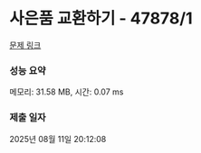 # 사은품 교환하기 - 47878/1 

[문제 링크](https://level.goorm.io/exam/47878/%EC%82%AC%EC%9D%80%ED%92%88-%EA%B5%90%ED%99%98%ED%95%98%EA%B8%B0/quiz/1) 

### 성능 요약

메모리: 31.58 MB, 시간: 0.07 ms

### 제출 일자

2025년 08월 11일 20:12:08

